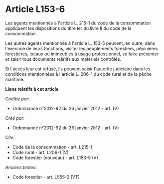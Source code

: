 # Article L153-6

Les agents mentionnés à l'article L. 215-1 du code de la consommation appliquent les dispositions du titre Ier du livre II du
code de la consommation. 

Les autres agents mentionnés à l'article L. 153-5 peuvent, en outre, dans l'exercice de leurs fonctions, visiter les
peuplements forestiers, pépinières forestières, locaux ou immeubles à usage professionnel, se faire présenter et saisir tous
documents relatifs aux matériels contrôlés. 

Si l'accès leur est refusé, ils peuvent saisir l'autorité judiciaire dans les conditions mentionnées à l'article L. 206-1 du
code rural et de la pêche maritime.

**Liens relatifs à cet article**

_Codifié par_:

  - Ordonnance n°2012-92 du 26 janvier 2012 - art. (V)

_Créé par_:

  - Ordonnance n°2012-92 du 26 janvier 2012 - art. (V)

_Cite_:

  - Code de la consommation - art. L215-1
  - Code rural - art. L206-1 (V)
  - Code forestier (nouveau) - art. L153-5 (V)

_Anciens textes_:

  - Code forestier - art. L555-2 (VT)
